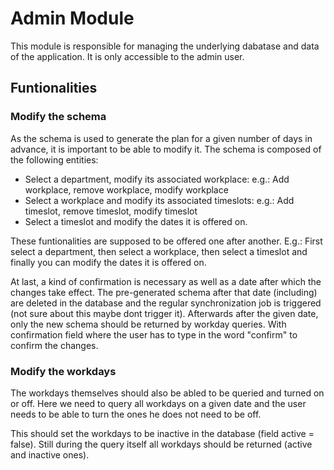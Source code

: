 # Admin Module

This module is responsible for managing the underlying dabatase and data of the application. It is only accessible to the admin user.

## Funtionalities

### Modify the schema

As the schema is used to generate the plan for a given number of days in advance, it is important to be able to modify it. The schema is composed of the following entities:

- Select a department, modify its associated workplace: e.g.: Add workplace, remove workplace, modify workplace
- Select a workplace and modify its associated timeslots: e.g.: Add timeslot, remove timeslot, modify timeslot
- Select a timeslot and modify the dates it is offered on.

These funtionalities are supposed to be offered one after another. E.g.: First select a department, then select a workplace, then select a timeslot and finally you can modify the dates it is offered on.

At last, a kind of confirmation is necessary as well as a date after which the changes take effect. The pre-generated schema after that date (including) are deleted in the database and the regular synchronization job is triggered (not sure about this maybe dont trigger it). Afterwards after the given date, only the new schema should be returned by workday queries. With confirmation field where the user has to type in the word "confirm" to confirm the changes.

### Modify the workdays

The workdays themselves should also be abled to be queried and turned on or off. Here we need to query all workdays on a given date and the user needs to be able to turn the ones he does not need to be off.

This should set the workdays to be inactive in the database (field active = false). Still during the query itself all workdays should be returned (active and inactive ones).
